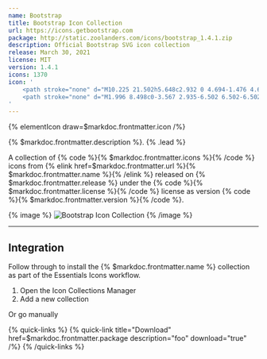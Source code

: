 ```yaml
---
name: Bootstrap
title: Bootstrap Icon Collection
url: https://icons.getbootstrap.com
package: http://static.zoolanders.com/icons/bootstrap_1.4.1.zip
description: Official Bootstrap SVG icon collection
release: March 30, 2021
license: MIT
version: 1.4.1
icons: 1370
icon: '
    <path stroke="none" d="M10.225 21.502h5.648c2.932 0 4.694-1.476 4.694-3.895 0-1.792-1.237-3.114-3.095-3.307v-.16c1.353-.228 2.41-1.513 2.41-2.953 0-2.113-1.553-3.43-4.133-3.43h-5.524v13.745zm2.134-7.925V9.568h2.893c1.582 0 2.506.743 2.506 2.01 0 1.304-.982 2-2.867 2h-2.532zm0 6.116v-4.429h2.96c2.01 0 3.069.752 3.069 2.191 0 1.457-1.02 2.238-2.945 2.238H12.36z"/>
    <path stroke="none" d="M1.996 8.498c0-3.567 2.935-6.502 6.502-6.502h13.004c3.567 0 6.502 2.935 6.502 6.502v13.004c0 3.567-2.935 6.502-6.502 6.502H8.498c-3.567 0-6.502-2.935-6.502-6.502V8.498zm6.502-4.877c-2.675 0-4.877 2.202-4.877 4.877v13.004c0 2.675 2.202 4.877 4.877 4.877h13.004c2.675 0 4.877-2.202 4.877-4.877V8.498c0-2.675-2.202-4.877-4.877-4.877H8.498z"/>
'
---
```


{% elementIcon draw=$markdoc.frontmatter.icon /%}

{% $markdoc.frontmatter.description %}. {% .lead %}

A collection of {% code %}{% $markdoc.frontmatter.icons %}{% /code %} icons from {% elink href=$markdoc.frontmatter.url %}{% $markdoc.frontmatter.name %}{% /elink %} released on {% $markdoc.frontmatter.release %} under the {% code %}{% $markdoc.frontmatter.license %}{% /code %} license as version {% code %}{% $markdoc.frontmatter.version %}{% /code %}.

{% image %}
![Bootstrap Icon Collection](/assets/ytp/icons/collection-bootstrap.webp)
{% /image %}

---

## Integration

Follow through to install the {% $markdoc.frontmatter.name %} collection as part of the Essentials Icons workflow.


1. Open the Icon Collections Manager
1. Add a new collection

Or go manually

{% quick-links %}
    {% quick-link title="Download" href=$markdoc.frontmatter.package description="foo" download="true" /%}
{% /quick-links %}
